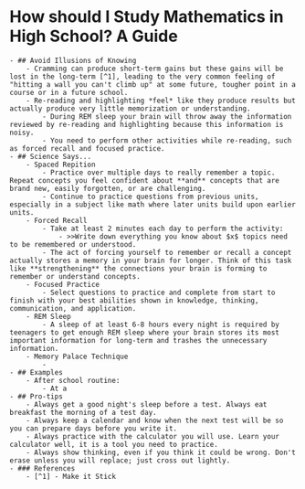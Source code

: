# How should I Study Mathematics in High School? A Guide
	- ## Avoid Illusions of Knowing
		- Cramming can produce short-term gains but these gains will be lost in the long-term [^1], leading to the very common feeling of "hitting a wall you can't climb up" at some future, tougher point in a course or in a future school.
		- Re-reading and highlighting *feel* like they produce results but actually produce very little memorization or understanding.
			- During REM sleep your brain will throw away the information reviewed by re-reading and highlighting because this information is noisy.
			- You need to perform other activities while re-reading, such as forced recall and focused practice.
	- ## Science Says...
		- Spaced Repition
			- Practice over multiple days to really remember a topic. Repeat concepts you feel confident about **and** concepts that are brand new, easily forgotten, or are challenging.
			- Continue to practice questions from previous units, especially in a subject like math where later units build upon earlier units.
		- Forced Recall
			- Take at least 2 minutes each day to perform the activity:
				- >>Write down everything you know about $x$ topics need to be remembered or understood.
			- The act of forcing yourself to remember or recall a concept actually stores a memory in your brain for longer. Think of this task like **strengthening** the connections your brain is forming to remember or understand concepts.
		- Focused Practice
			- Select questions to practice and complete from start to finish with your best abilities shown in knowledge, thinking, communication, and application.
		- REM Sleep
			- A sleep of at least 6-8 hours every night is required by teenagers to get enough REM sleep where your brain stores its most important information for long-term and trashes the unnecessary information.
		- Memory Palace Technique
			-
	- ## Examples
		- After school routine:
			- At a
	- ## Pro-tips
		- Always get a good night's sleep before a test. Always eat breakfast the morning of a test day.
		- Always keep a calendar and know when the next test will be so you can prepare days before you write it.
		- Always practice with the calculator you will use. Learn your calculator well, it is a tool you need to practice.
		- Always show thinking, even if you think it could be wrong. Don't erase unless you will replace; just cross out lightly.
	- ### References
		- [^1] - Make it Stick